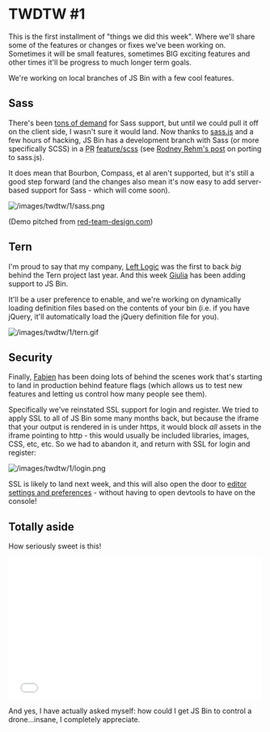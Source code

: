 # TWDTW #1

This is the first installment of "things we did this week". Where we'll share some of the features or changes or fixes we've been working on. Sometimes it will be small features, sometimes BIG exciting features and other times it'll be progress to much longer term goals.

We're working on local branches of JS Bin with a few cool features.

## Sass

There's been [tons of demand](https://github.com/jsbin/jsbin/issues/176) for Sass support, but until we could pull it off on the client side, I wasn't sure it would land. Now thanks to [sass.js](https://github.com/medialize/sass.js/) and a few hours of hacking, JS Bin has a development branch with Sass (or more specifically SCSS) in a <abbr title="Pull Request">PR</abbr> [feature/scss](https://github.com/jsbin/jsbin/pull/1229) (see [Rodney Rehm's post](http://blog.rodneyrehm.de/archives/33-libsass.js-An-Emscripten-Experiment.html) on porting to sass.js). 

It does mean that Bourbon, Compass, et al aren't supported, but it's still a good step forward (and the changes also mean it's now easy to add server-based support for Sass - which will come soon).

![/images/twdtw/1/sass.png](/images/twdtw/1/sass.png)

(Demo pitched from [red-team-design.com](http://red-team-design.com/simple-scss-spinner-animation/))

## Tern

I'm proud to say that my company, [Left Logic](http://leftlogic.com) was the first to back *big* behind the Tern project last year. And this week [Giulia](http://github.com/electricg) has been adding support to JS Bin.

It'll be a user preference to enable, and we're working on dynamically loading definition files based on the contents of your bin (i.e. if you have jQuery, it'll automatically load the jQuery definition file for you).

![/images/twdtw/1/tern.gif](/images/twdtw/1/tern.gif)

## Security

Finally, [Fabien](http://github.com/allouis) has been doing lots of behind the scenes work that's starting to land in production behind feature flags (which allows us to test new features and letting us control how many people see them).

Specifically we've reinstated SSL support for login and register. We tried to apply SSL to all of JS Bin some many months back, but because the iframe that your output is rendered in is under https, it would block *all* assets in the iframe pointing to http - this would usually be included libraries, images, CSS, etc, etc. So we had to abandon it, and return with SSL for login and register:

![/images/twdtw/1/login.png](/images/twdtw/1/login.png)

SSL is likely to land next week, and this will also open the door to [editor settings and preferences](https://github.com/jsbin/jsbin/pull/1224) - without having to open devtools to have on the console!

## Totally aside

How seriously sweet is this!

<div class="embed-container"><iframe src="//player.vimeo.com/video/84938216" width="500" height="281" frameborder="0" webkitallowfullscreen mozallowfullscreen allowfullscreen></iframe></div>

And yes, I have actually asked myself: how could I get JS Bin to control a drone...insane, I completely appreciate.